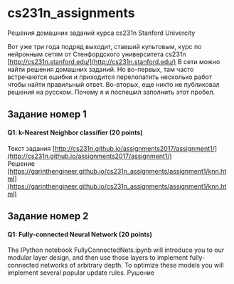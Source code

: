 # cs231n_assignments
Решения домашних заданий курса cs231n Stanford Univercity

Вот уже три года подряд выходит, ставший культовым, курс по нейронным сетям от Стенфордского университета cs231n [http://cs231n.stanford.edu/](http://cs231n.stanford.edu/)
В сети можно найти решения домашних заданий. Но во-первых, там часто встречаются ошибки и приходится перелопатить несколько работ чтобы найти
правильный ответ. Во-вторых, еще никто не публиковал решения на русском. Почему я и поспешил заполнить этот пробел.

## Задание номер 1
#### Q1: k-Nearest Neighbor classifier (20 points)
Текст задания [http://cs231n.github.io/assignments2017/assignment1/](http://cs231n.github.io/assignments2017/assignment1/) <br />
Решение [https://garinthengineer.github.io/cs231n_assignments/assignment1/knn.html](https://garinthengineer.github.io/cs231n_assignments/assignment1/knn.html)

## Задание номер 2
#### Q1: Fully-connected Neural Network (20 points)
The IPython notebook FullyConnectedNets.ipynb will introduce you to our modular layer design, and then use those layers to implement fully-connected networks of arbitrary depth. To optimize these models you will implement several popular update rules.
Рушение
